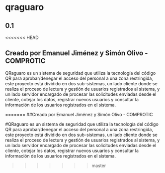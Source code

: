 # qraguaro
## 0.1
<<<<<<< HEAD
## Creado por Emanuel Jiménez y Simón Olivo - COMPROTIC 

<p> QRaguaro es un sistema de seguridad que utiliza la tecnología del código QR para aprobar/denegar el acceso del personal a una zona restringida, este proyecto está dividido en dos sub-sistemas, un lado cliente donde se realiza el proceso de lectura y gestión de usuarios registrados al sistema, y un lado servidor encargado de procesar las solicitudes enviadas desde el cliente, cotejar los datos, registrar nuevos usuarios y consultar la información de los usuarios registrados en el sistema. </p>
=======
##Creado por Emanuel Jiménez y Simón Olivo - COMPROTIC 

#QRaguaro es un sistema de seguridad que utiliza la tecnología del código QR para aprobar/denegar el acceso del personal a una zona restringida, este proyecto está dividido en dos sub-sistemas, un lado cliente donde se realiza el proceso de lectura y gestión de usuarios registrados al sistema, y un lado servidor encargado de procesar las solicitudes enviadas desde el cliente, cotejar los datos, registrar nuevos usuarios y consultar la información de los usuarios registrados en el sistema. 
>>>>>>> master

